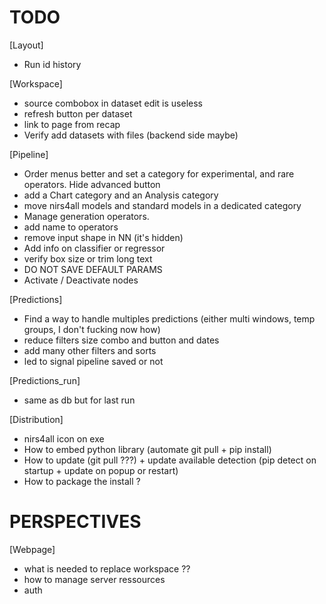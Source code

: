 # TODO

[Layout]
- Run id history


[Workspace]
- source combobox in dataset edit is useless
- refresh button per dataset
- link to page from recap
- Verify add datasets with files (backend side maybe)

[Pipeline]

- Order menus better and set a category for experimental, and rare operators. Hide advanced button
- add a Chart category and an Analysis category
- move nirs4all models and standard models in a dedicated category
- Manage generation operators.
- add name to operators
- remove input shape in NN (it's hidden)
- Add info on classifier or regressor
- verify box size or trim long text
- DO NOT SAVE DEFAULT PARAMS
- Activate / Deactivate nodes



[Predictions]
- Find a way to handle multiples predictions (either multi windows, temp groups, I don't fucking now how)
- reduce filters size combo and button and dates
- add many other filters and sorts
- led to signal pipeline saved or not

[Predictions_run]
- same as db but for last run


[Distribution]
- nirs4all icon on exe
- How to embed python library (automate git pull + pip install)
- How to update (git pull ???) + update available detection (pip detect on startup + update on popup or restart)
- How to package the install ?



# PERSPECTIVES

[Webpage]
- what is needed to replace workspace ??
- how to manage server ressources
- auth